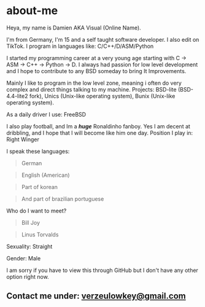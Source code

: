 # about-me

Heya, my name is Damien AKA Visual (Online Name).

I'm from Germany, I'm 15 and a self taught software developer. I also edit on TikTok.
I program in languages like: C/C++/D/ASM/Python

I started my programming career at a very young age starting with C -> ASM -> C++ -> Python -> D. I always had passion for low level development and I hope to contribute to any BSD someday to bring It Improvements.

Mainly I like to program in the low level zone, meaning i often do very complex and direct things talking to my machine.
Projects: BSD-lite (BSD-4.4-lite2 fork), Unics (Unix-like operating system), Bunix (Unix-like operating system).

As a daily driver I use: FreeBSD

I also play football, and Im a ***huge*** Ronaldinho fanboy. Yes I am decent at dribbling, and I hope that I will become like him one day.
Position I play in: Right Winger

I speak these languages:
>German

>English (American)

>Part of korean

>And part of brazilian portuguese

Who do I want to meet?
> Bill Joy

> Linus Torvalds

Sexuality:
Straight

Gender:
Male

I am sorry if you have to view this through GitHub but I don't have any other option right now.

Contact me under: verzeulowkey@gmail.com
----------------------------------------
